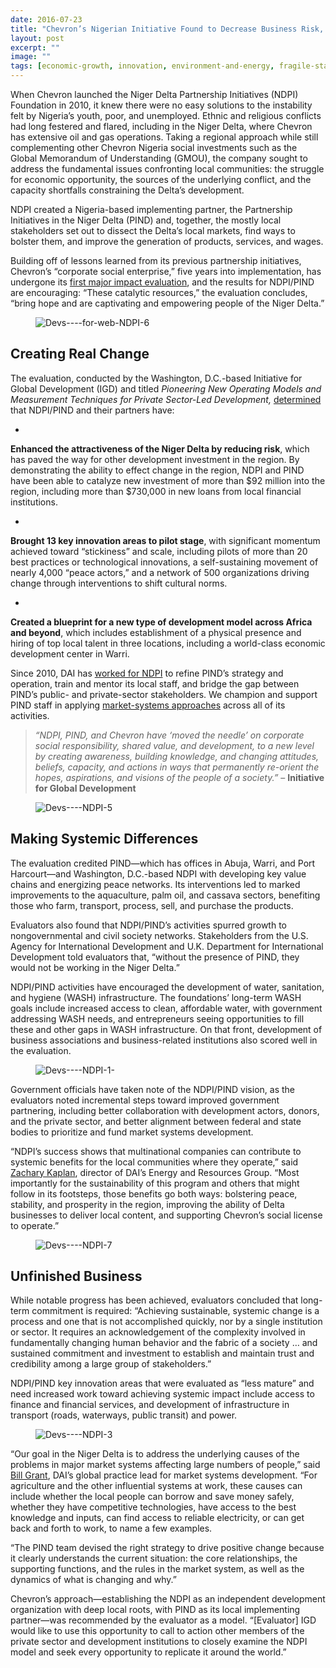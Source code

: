 ```yaml
---
date: 2016-07-23
title: "Chevron’s Nigerian Initiative Found to Decrease Business Risk, Attract Local Investment, and Bring Hope"
layout: post
excerpt: ""
image: ""
tags: [economic-growth, innovation, environment-and-energy, fragile-states, sustainable-business]
---
```

<p>When Chevron launched the Niger Delta Partnership Initiatives (NDPI) Foundation in 2010, it knew there were no easy solutions to the instability felt by Nigeria’s youth, poor, and unemployed. Ethnic and religious conflicts had long festered and flared, including in the Niger Delta, where Chevron has extensive oil and gas operations. Taking a regional approach while still complementing other Chevron Nigeria social investments such as the Global Memorandum of Understanding (GMOU), the company sought to address the fundamental issues confronting local communities: the struggle for economic opportunity, the sources of the underlying conflict, and the capacity shortfalls constraining the Delta’s development.</p><p>NDPI created a Nigeria-based implementing partner, the Partnership Initiatives in the Niger Delta (PIND) and, together, the mostly local stakeholders set out to dissect the Delta’s local markets, find ways to bolster them, and improve the generation of products, services, and wages.</p><p>Building off of lessons learned from its previous partnership initiatives, Chevron’s “corporate social enterprise,” five years into implementation, has undergone its <a href="http://www.pindfoundation.org/homepage/pind-ndpi-impact-assessment-report/">first major impact evaluation</a>, and the results for NDPI/PIND are encouraging: “These catalytic resources,” the evaluation concludes, “bring hope and are captivating and empowering people of the Niger Delta.”</p><figure class="kg-card kg-image-card"><img src="https://pubs.ghost.io/uploads/Devs----for-web-NDPI-6.jpg" class="kg-image" alt="Devs----for-web-NDPI-6" loading="lazy" title="Source: &quot;Pioneering New Operating Models and Measurement Techniques for Private Sector-Led Development: Assessing Impact in Nigeria’s Niger Delta,&quot; by the Institution for Global Development, Washington, D.C."></figure><h2 id="creating-real-change">Creating Real Change</h2><p>The evaluation, conducted by the Washington, D.C.-based Initiative for Global Development (IGD) and titled <em>Pioneering New Operating Models and Measurement Techniques for Private Sector-Led Development,</em> <a href="http://dai-global-developments.com/articles/unveiling-a-new-methodology-for-measuring-development-impact-on-market-systems/">determined</a> that NDPI/PIND and their partners have:</p><ul><li></li></ul><p><strong>Enhanced the attractiveness of the Niger Delta by reducing risk</strong>, which has paved the way for other development investment in the region. By demonstrating the ability to effect change in the region, NDPI and PIND have been able to catalyze new investment of more than $92 million into the region, including more than $730,000 in new loans from local financial institutions.</p><ul><li></li></ul><p><strong>Brought 13 key innovation areas to pilot stage</strong>, with significant momentum achieved toward “stickiness” and scale, including pilots of more than 20 best practices or technological innovations, a self-sustaining movement of nearly 4,000 “peace actors,” and a network of 500 organizations driving change through interventions to shift cultural norms.</p><ul><li></li></ul><p><strong>Created a blueprint for a new type of development model across Africa and beyond</strong>, which includes establishment of a physical presence and hiring of top local talent in three locations, including a world-class economic development center in Warri.</p><p>Since 2010, DAI has <a href="http://dai.com/our-work/projects/nigeria%E2%80%94foundation-partnership-initiatives-niger-delta-pind">worked for NDPI</a> to refine PIND’s strategy and operation, train and mentor its local staff, and bridge the gap between PIND’s public- and private-sector stakeholders. We champion and support PIND staff in applying <a href="http://dai-global-developments.com/articles/market-systems-development-a-primer-on-pro-poor-programming/">market-systems approaches</a> across all of its activities.</p><blockquote><em>“NDPI, PIND, and Chevron have ‘moved the needle’ on corporate social responsibility, shared value, and development, to a new level by creating awareness, building knowledge, and changing attitudes, beliefs, capacity, and actions in ways that permanently re-orient the hopes, aspirations, and visions of the people of a society.”</em> – <strong>Initiative for Global Development</strong></blockquote><figure class="kg-card kg-image-card"><img src="https://pubs.ghost.io/uploads/Devs----NDPI-5.jpg" class="kg-image" alt="Devs----NDPI-5" loading="lazy" title="Members of the Catfish Farmers Association of Nigeria (CAFAN) at their association’s office in Ugehelli, Delta state, Nigeria. CAFAN joined with PIND and feed distributors aquaculture demonstrations and learn how to maintain proper association records. Source: IGD."></figure><h2 id="making-systemic-differences">Making Systemic Differences</h2><p>The evaluation credited PIND—which has offices in Abuja, Warri, and Port Harcourt—and Washington, D.C.-based NDPI with developing key value chains and energizing peace networks. Its interventions led to marked improvements to the aquaculture, palm oil, and cassava sectors, benefiting those who farm, transport, process, sell, and purchase the products.</p><p>Evaluators also found that NDPI/PIND’s activities spurred growth to nongovernmental and civil society networks. Stakeholders from the U.S. Agency for International Development and U.K. Department for International Development told evaluators that, “without the presence of PIND, they would not be working in the Niger Delta.”</p><p>NDPI/PIND activities have encouraged the development of water, sanitation, and hygiene (WASH) infrastructure. The foundations’ long-term WASH goals include increased access to clean, affordable water, with government addressing WASH needs, and entrepreneurs seeing opportunities to fill these and other gaps in WASH infrastructure. On that front, development of business associations and business-related institutions also scored well in the evaluation.</p><figure class="kg-card kg-image-card"><img src="https://pubs.ghost.io/uploads/Devs----NDPI-1-.jpg" class="kg-image" alt="Devs----NDPI-1-" loading="lazy" title="Ejiro Eshareturi (far right) of Ideal Women Advancement Initiative partners with PIND to build the capacity of women to be leaders and agents of peace within their communities. Source: IGD."></figure><p>Government officials have taken note of the NDPI/PIND vision, as the evaluators noted incremental steps toward improved government partnering, including better collaboration with development actors, donors, and the private sector, and better alignment between federal and state bodies to prioritize and fund market systems development.</p><p>“NDPI’s success shows that multinational companies can contribute to systemic benefits for the local communities where they operate,” said <a href="http://dai.com/who-we-are/our-team/zach-kaplan">Zachary Kaplan</a>, director of DAI’s Energy and Resources Group. “Most importantly for the sustainability of this program and others that might follow in its footsteps, those benefits go both ways: bolstering peace, stability, and prosperity in the region, improving the ability of Delta businesses to deliver local content, and supporting Chevron’s social license to operate.”</p><figure class="kg-card kg-image-card"><img src="https://pubs.ghost.io/uploads/Devs----NDPI-7.jpg" class="kg-image" alt="Devs----NDPI-7" loading="lazy" title="Small-scale processing equipment for palm oil extraction is locally fabricated in partnership with associations of fabricators and the Nigerian Institute for Palm Oil Research. Source: IGD."></figure><h2 id="unfinished-business">Unfinished Business</h2><p>While notable progress has been achieved, evaluators concluded that long-term commitment is required: “Achieving sustainable, systemic change is a process and one that is not accomplished quickly, nor by a single institution or sector. It requires an acknowledgement of the complexity involved in fundamentally changing human behavior and the fabric of a society … and sustained commitment and investment to establish and maintain trust and credibility among a large group of stakeholders.”</p><p>NDPI/PIND key innovation areas that were evaluated as “less mature” and need increased work toward achieving systemic impact include access to finance and financial services, and development of infrastructure in transport (roads, waterways, public transit) and power.</p><figure class="kg-card kg-image-card"><img src="https://pubs.ghost.io/uploads/Devs----NDPI-3.jpg" class="kg-image" alt="Devs----NDPI-3" loading="lazy" title="NDPI and PIND build connections with government leaders during the Niger Delta Development Forums (NDDFs). Left to right, Ayebaesin Beredugo, Executive Assistant, Rivers State Government; Ambassador Joe Keshi, Director, BRACED Commission and Ambassador Robert Perry, Vice President, Corporate Council on Africa, led discussions during the first session of NDDF Washington, DC on October 28, 2015. Source: IGD."></figure><p>“Our goal in the Niger Delta is to address the underlying causes of the problems in major market systems affecting large numbers of people,” said <a href="http://dai.com/who-we-are/our-team/bill-grant">Bill Grant</a>, DAI’s global practice lead for market systems development. “For agriculture and the other influential systems at work, these causes can include whether the local people can borrow and save money safely, whether they have competitive technologies, have access to the best knowledge and inputs, can find access to reliable electricity, or can get back and forth to work, to name a few examples.</p><p>“The PIND team devised the right strategy to drive positive change because it clearly understands the current situation: the core relationships, the supporting functions, and the rules in the market system, as well as the dynamics of what is changing and why.”</p><p>Chevron’s approach—establishing the NDPI as an independent development organization with deep local roots, with PIND as its local implementing partner—was recommended by the evaluator as a model. “[Evaluator] IGD would like to use this opportunity to call to action other members of the private sector and development institutions to closely examine the NDPI model and seek every opportunity to replicate it around the world.”</p>
  